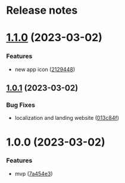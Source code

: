 # Release notes

# [1.1.0](https://github.com/lwouis/fat-drive-sorter/compare/v1.0.1...v1.1.0) (2023-03-02)


### Features

* new app icon ([2129448](https://github.com/lwouis/fat-drive-sorter/commit/2129448))

## [1.0.1](https://github.com/lwouis/fat-drive-sorter/compare/v1.0.0...v1.0.1) (2023-03-02)


### Bug Fixes

* localization and landing website ([013c84f](https://github.com/lwouis/fat-drive-sorter/commit/013c84f))

# 1.0.0 (2023-03-02)


### Features

* mvp ([7a454e3](https://github.com/lwouis/fat-drive-sorter/commit/7a454e3))
